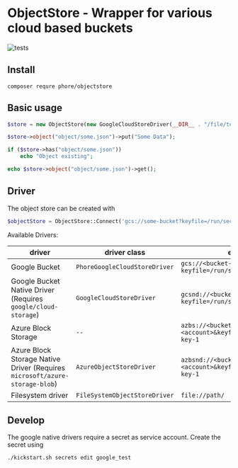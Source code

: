 # ObjectStore - Wrapper for various cloud based buckets

![tests](https://github.com/phore/phore-objectstore/workflows/tests/badge.svg)

## Install

```
composer requre phore/objectstore
```

## Basic usage

```php
$store = new ObjectStore(new GoogleCloudStoreDriver(__DIR__ . "/file/to/identity.json", "bucketName"));

$store->object("object/some.json")->put("Some Data");

if ($store->has("object/some.json"))
    echo "Object existing";

echo $store->object("object/some.json")->get();
```


## Driver

The object store can be created with

```php
$objectStore = ObjectStore::Connect('gcs://some-bucket?keyfile=/run/secrets/xyz');
```

Available Drivers:

| driver | driver class | example |
|--------|-------------|---------|
| Google Bucket                                                                 | `PhoreGoogleCloudStoreDriver`     | `gcs://<bucket-name>?keyfile=/run/secrets/google-key-1` |
| Google Bucket Native Driver (Requires `google/cloud-storage`)                 | `GoogleCloudStoreDriver`          | `gcsnd://<bucket-name>?keyfile=/run/secrets/google-key-1` |
| Azure Block Storage                                                           | `--`          | `azbs://<bucket-name>?account=<account>&keyfile=/run/secrets/az-key-1` |
| Azure Block Storage Native Driver (Requires `microsoft/azure-storage-blob`)   | `AzureObjectStoreDriver`          | `azbsnd://<bucket-name>?account=<account>&keyfile=/run/secrets/az-key-1` |
| Filesystem driver                                                             | `FileSystemObjectStoreDriver`     | `file://path/` |
     



## Develop

The google native drivers require a secret as service account. Create the secret using 

```
./kickstart.sh secrets edit google_test
```
